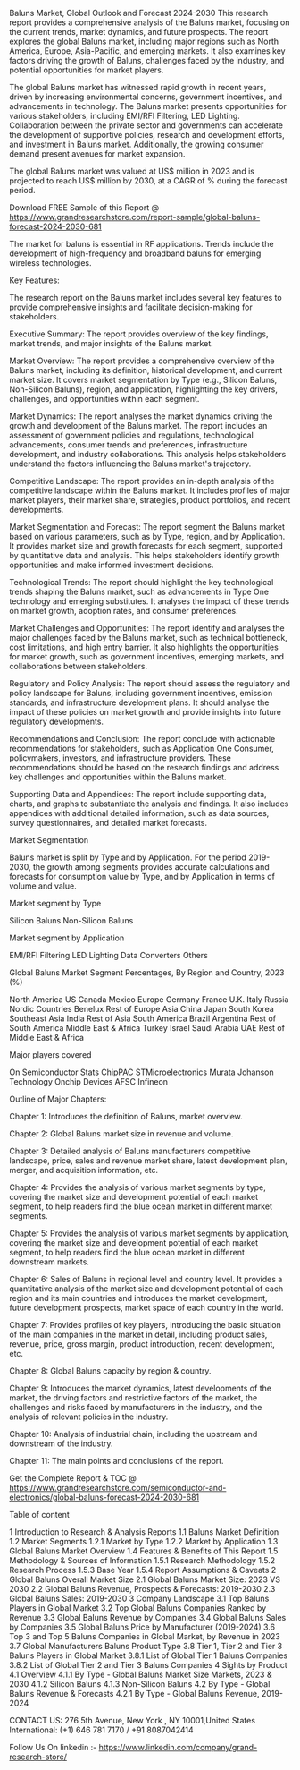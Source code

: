 Baluns Market, Global Outlook and Forecast 2024-2030
This research report provides a comprehensive analysis of the Baluns market, focusing on the current trends, market dynamics, and future prospects. The report explores the global Baluns market, including major regions such as North America, Europe, Asia-Pacific, and emerging markets. It also examines key factors driving the growth of Baluns, challenges faced by the industry, and potential opportunities for market players.

The global Baluns market has witnessed rapid growth in recent years, driven by increasing environmental concerns, government incentives, and advancements in technology. The Baluns market presents opportunities for various stakeholders, including EMI/RFI Filtering, LED Lighting. Collaboration between the private sector and governments can accelerate the development of supportive policies, research and development efforts, and investment in Baluns market. Additionally, the growing consumer demand present avenues for market expansion.

The global Baluns market was valued at US$ million in 2023 and is projected to reach US$ million by 2030, at a CAGR of % during the forecast period.

Download FREE Sample of this Report @ https://www.grandresearchstore.com/report-sample/global-baluns-forecast-2024-2030-681


The market for baluns is essential in RF applications. Trends include the development of high-frequency and broadband baluns for emerging wireless technologies.

Key Features:

The research report on the Baluns market includes several key features to provide comprehensive insights and facilitate decision-making for stakeholders.

Executive Summary: The report provides overview of the key findings, market trends, and major insights of the Baluns market.

Market Overview: The report provides a comprehensive overview of the Baluns market, including its definition, historical development, and current market size. It covers market segmentation by Type (e.g., Silicon Baluns, Non-Silicon Baluns), region, and application, highlighting the key drivers, challenges, and opportunities within each segment.

Market Dynamics: The report analyses the market dynamics driving the growth and development of the Baluns market. The report includes an assessment of government policies and regulations, technological advancements, consumer trends and preferences, infrastructure development, and industry collaborations. This analysis helps stakeholders understand the factors influencing the Baluns market's trajectory.

Competitive Landscape: The report provides an in-depth analysis of the competitive landscape within the Baluns market. It includes profiles of major market players, their market share, strategies, product portfolios, and recent developments.

Market Segmentation and Forecast: The report segment the Baluns market based on various parameters, such as by Type, region, and by Application. It provides market size and growth forecasts for each segment, supported by quantitative data and analysis. This helps stakeholders identify growth opportunities and make informed investment decisions.

Technological Trends: The report should highlight the key technological trends shaping the Baluns market, such as advancements in Type One technology and emerging substitutes. It analyses the impact of these trends on market growth, adoption rates, and consumer preferences.

Market Challenges and Opportunities: The report identify and analyses the major challenges faced by the Baluns market, such as technical bottleneck, cost limitations, and high entry barrier. It also highlights the opportunities for market growth, such as government incentives, emerging markets, and collaborations between stakeholders.

Regulatory and Policy Analysis: The report should assess the regulatory and policy landscape for Baluns, including government incentives, emission standards, and infrastructure development plans. It should analyse the impact of these policies on market growth and provide insights into future regulatory developments.

Recommendations and Conclusion: The report conclude with actionable recommendations for stakeholders, such as Application One Consumer, policymakers, investors, and infrastructure providers. These recommendations should be based on the research findings and address key challenges and opportunities within the Baluns market.

Supporting Data and Appendices: The report include supporting data, charts, and graphs to substantiate the analysis and findings. It also includes appendices with additional detailed information, such as data sources, survey questionnaires, and detailed market forecasts.

Market Segmentation

Baluns market is split by Type and by Application. For the period 2019-2030, the growth among segments provides accurate calculations and forecasts for consumption value by Type, and by Application in terms of volume and value.

Market segment by Type



Silicon Baluns
Non-Silicon Baluns


Market segment by Application



EMI/RFI Filtering
LED Lighting
Data Converters
Others


Global Baluns Market Segment Percentages, By Region and Country, 2023 (%)



North America
US
Canada
Mexico
Europe
Germany
France
U.K.
Italy
Russia
Nordic Countries
Benelux
Rest of Europe
Asia
China
Japan
South Korea
Southeast Asia
India
Rest of Asia
South America
Brazil
Argentina
Rest of South America
Middle East & Africa
Turkey
Israel
Saudi Arabia
UAE
Rest of Middle East & Africa


Major players covered



On Semiconductor
Stats ChipPAC
STMicroelectronics
Murata
Johanson Technology
Onchip Devices
AFSC
Infineon


Outline of Major Chapters:

Chapter 1: Introduces the definition of Baluns, market overview.

Chapter 2: Global Baluns market size in revenue and volume.

Chapter 3: Detailed analysis of Baluns manufacturers competitive landscape, price, sales and revenue market share, latest development plan, merger, and acquisition information, etc.

Chapter 4: Provides the analysis of various market segments by type, covering the market size and development potential of each market segment, to help readers find the blue ocean market in different market segments.

Chapter 5: Provides the analysis of various market segments by application, covering the market size and development potential of each market segment, to help readers find the blue ocean market in different downstream markets.

Chapter 6: Sales of Baluns in regional level and country level. It provides a quantitative analysis of the market size and development potential of each region and its main countries and introduces the market development, future development prospects, market space of each country in the world.

Chapter 7: Provides profiles of key players, introducing the basic situation of the main companies in the market in detail, including product sales, revenue, price, gross margin, product introduction, recent development, etc.

Chapter 8: Global Baluns capacity by region & country.

Chapter 9: Introduces the market dynamics, latest developments of the market, the driving factors and restrictive factors of the market, the challenges and risks faced by manufacturers in the industry, and the analysis of relevant policies in the industry.

Chapter 10: Analysis of industrial chain, including the upstream and downstream of the industry.

Chapter 11: The main points and conclusions of the report.

Get the Complete Report & TOC @ https://www.grandresearchstore.com/semiconductor-and-electronics/global-baluns-forecast-2024-2030-681

Table of content

1 Introduction to Research & Analysis Reports
1.1 Baluns Market Definition
1.2 Market Segments
1.2.1 Market by Type
1.2.2 Market by Application
1.3 Global Baluns Market Overview
1.4 Features & Benefits of This Report
1.5 Methodology & Sources of Information
1.5.1 Research Methodology
1.5.2 Research Process
1.5.3 Base Year
1.5.4 Report Assumptions & Caveats
2 Global Baluns Overall Market Size
2.1 Global Baluns Market Size: 2023 VS 2030
2.2 Global Baluns Revenue, Prospects & Forecasts: 2019-2030
2.3 Global Baluns Sales: 2019-2030
3 Company Landscape
3.1 Top Baluns Players in Global Market
3.2 Top Global Baluns Companies Ranked by Revenue
3.3 Global Baluns Revenue by Companies
3.4 Global Baluns Sales by Companies
3.5 Global Baluns Price by Manufacturer (2019-2024)
3.6 Top 3 and Top 5 Baluns Companies in Global Market, by Revenue in 2023
3.7 Global Manufacturers Baluns Product Type
3.8 Tier 1, Tier 2 and Tier 3 Baluns Players in Global Market
3.8.1 List of Global Tier 1 Baluns Companies
3.8.2 List of Global Tier 2 and Tier 3 Baluns Companies
4 Sights by Product
4.1 Overview
4.1.1 By Type - Global Baluns Market Size Markets, 2023 & 2030
4.1.2 Silicon Baluns
4.1.3 Non-Silicon Baluns
4.2 By Type - Global Baluns Revenue & Forecasts
4.2.1 By Type - Global Baluns Revenue, 2019-2024

CONTACT US:
276 5th Avenue, New York , NY 10001,United States
International: (+1) 646 781 7170 / +91 8087042414

Follow Us On linkedin :- https://www.linkedin.com/company/grand-research-store/


